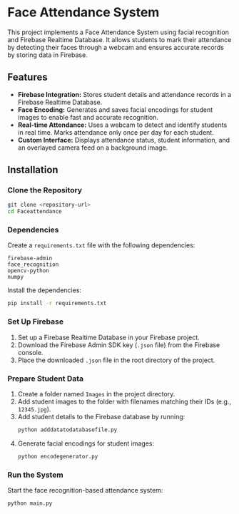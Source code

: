 # Face Attendance System

This project implements a Face Attendance System using facial recognition and Firebase Realtime Database. It allows students to mark their attendance by detecting their faces through a webcam and ensures accurate records by storing data in Firebase.

## Features

- **Firebase Integration:** Stores student details and attendance records in a Firebase Realtime Database.
- **Face Encoding:** Generates and saves facial encodings for student images to enable fast and accurate recognition.
- **Real-time Attendance:** Uses a webcam to detect and identify students in real time. Marks attendance only once per day for each student.
- **Custom Interface:** Displays attendance status, student information, and an overlayed camera feed on a background image.

## Installation

### Clone the Repository
```bash
git clone <repository-url>
cd Faceattendance
```

### Dependencies
Create a `requirements.txt` file with the following dependencies:
```
firebase-admin
face_recognition
opencv-python
numpy
```

Install the dependencies:
```bash
pip install -r requirements.txt
```

### Set Up Firebase
1. Set up a Firebase Realtime Database in your Firebase project.
2. Download the Firebase Admin SDK key (`.json` file) from the Firebase console.
3. Place the downloaded `.json` file in the root directory of the project.

### Prepare Student Data
1. Create a folder named `Images` in the project directory.
2. Add student images to the folder with filenames matching their IDs (e.g., `12345.jpg`).
3. Add student details to the Firebase database by running:
   ```bash
   python adddatatodatabasefile.py
   ```
4. Generate facial encodings for student images:
   ```bash
   python encodegenerator.py
   ```

### Run the System
Start the face recognition-based attendance system:
```bash
python main.py
```
